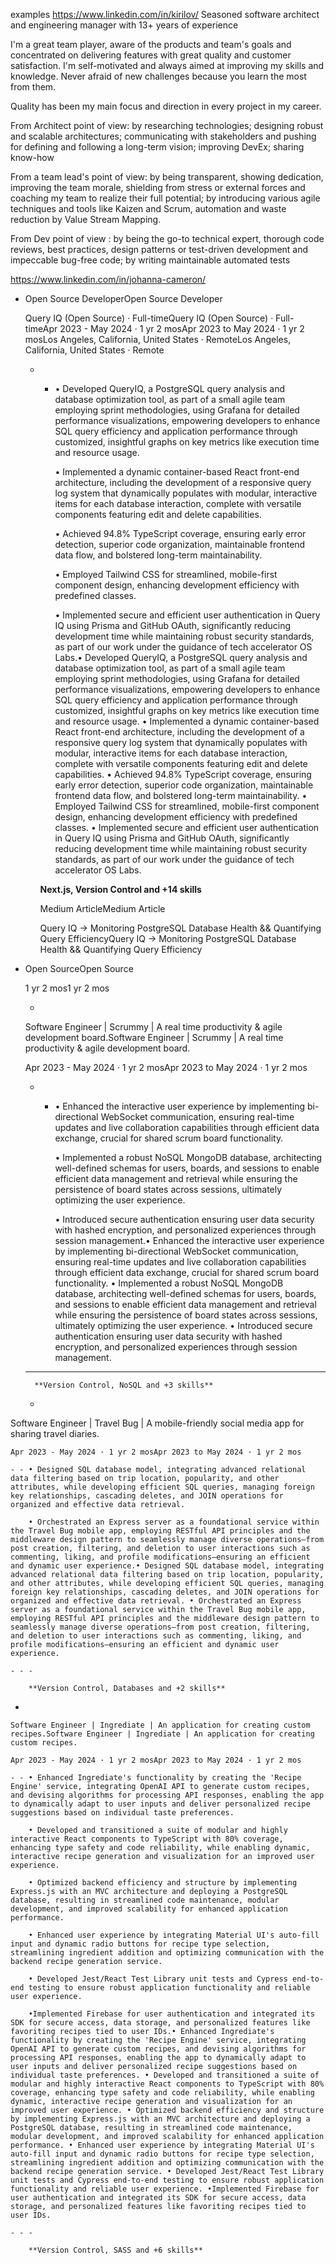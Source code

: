 examples
https://www.linkedin.com/in/kirilov/
Seasoned software architect and engineering manager with 13+ years of experience

I'm a great team player, aware of the products and team's goals and concentrated on delivering features with great quality and customer satisfaction. I'm self-motivated and always aimed at improving my skills and knowledge. Never afraid of new challenges because you learn the most from them. 

Quality has been my main focus and direction in every project in my career.

From Architect point of view:
by researching technologies; designing robust and scalable architectures; communicating with stakeholders and pushing for defining and following a long-term vision; improving DevEx; sharing know-how

From a team lead's point of view:
by being transparent, showing dedication, improving the team morale, shielding from stress or external forces and coaching my team to realize their full potential; by introducing various agile techniques and tools like Kaizen and Scrum, automation and waste reduction by Value Stream Mapping.

From Dev point of view : 
by being the go-to technical expert, thorough code reviews, best practices, design patterns or test-driven development and impeccable bug-free code; by writing maintainable automated tests




https://www.linkedin.com/in/johanna-cameron/

- 
  Open Source DeveloperOpen Source Developer

  Query IQ (Open Source) · Full-timeQuery IQ (Open Source) · Full-timeApr 2023 - May 2024 · 1 yr 2 mosApr 2023 to May 2024 · 1 yr 2 mosLos Angeles, California, United States · RemoteLos Angeles, California, United States · Remote

  - - • Developed QueryIQ, a PostgreSQL query analysis and database optimization tool, as part of a small agile team employing sprint methodologies, using Grafana for detailed performance visualizations, empowering developers to enhance SQL query efficiency and application performance through customized, insightful graphs on key metrics like execution time and resource usage.

      • Implemented a dynamic container-based React front-end architecture, including the development of a responsive query log system that dynamically populates with modular, interactive items for each database interaction, complete with versatile components featuring edit and delete capabilities.

      • Achieved 94.8% TypeScript coverage, ensuring early error detection, superior code organization, maintainable frontend data flow, and bolstered long-term maintainability.

      • Employed Tailwind CSS for streamlined, mobile-first component design, enhancing development efficiency with predefined classes.

      • Implemented secure and efficient user authentication in Query IQ using Prisma and GitHub OAuth, significantly reducing development time while maintaining robust security standards, as part of our work under the guidance of tech accelerator OS Labs.• Developed QueryIQ, a PostgreSQL query analysis and database optimization tool, as part of a small agile team employing sprint methodologies, using Grafana for detailed performance visualizations, empowering developers to enhance SQL query efficiency and application performance through customized, insightful graphs on key metrics like execution time and resource usage. • Implemented a dynamic container-based React front-end architecture, including the development of a responsive query log system that dynamically populates with modular, interactive items for each database interaction, complete with versatile components featuring edit and delete capabilities. • Achieved 94.8% TypeScript coverage, ensuring early error detection, superior code organization, maintainable frontend data flow, and bolstered long-term maintainability. • Employed Tailwind CSS for streamlined, mobile-first component design, enhancing development efficiency with predefined classes. • Implemented secure and efficient user authentication in Query IQ using Prisma and GitHub OAuth, significantly reducing development time while maintaining robust security standards, as part of our work under the guidance of tech accelerator OS Labs.

    **Next.js, Version Control and +14 skills**

    Medium ArticleMedium Article

    Query IQ → Monitoring PostgreSQL Database Health && Quantifying Query EfficiencyQuery IQ → Monitoring PostgreSQL Database Health && Quantifying Query Efficiency

- Open SourceOpen Source

  1 yr 2 mos1 yr 2 mos

  - 

    Software Engineer | Scrummy | A real time productivity & agile development board.Software Engineer | Scrummy | A real time productivity & agile development board.

    Apr 2023 - May 2024 · 1 yr 2 mosApr 2023 to May 2024 · 1 yr 2 mos

    - - • Enhanced the interactive user experience by implementing bi-directional WebSocket communication, ensuring real-time updates and live collaboration capabilities through efficient data exchange, crucial for shared scrum board functionality.

        • Implemented a robust NoSQL MongoDB database, architecting well-defined schemas for users, boards, and sessions to enable efficient data management and retrieval while ensuring the persistence of board states across sessions, ultimately optimizing the user experience.

        • Introduced secure authentication ensuring user data security with hashed encryption, and personalized experiences through session management.• Enhanced the interactive user experience by implementing bi-directional WebSocket communication, ensuring real-time updates and live collaboration capabilities through efficient data exchange, crucial for shared scrum board functionality. • Implemented a robust NoSQL MongoDB database, architecting well-defined schemas for users, boards, and sessions to enable efficient data management and retrieval while ensuring the persistence of board states across sessions, ultimately optimizing the user experience. • Introduced secure authentication ensuring user data security with hashed encryption, and personalized experiences through session management.

    - - - 

        **Version Control, NoSQL and +3 skills**

  - 
Software Engineer | Travel Bug | A mobile-friendly social media app for sharing travel diaries.

    Apr 2023 - May 2024 · 1 yr 2 mosApr 2023 to May 2024 · 1 yr 2 mos

    - - • Designed SQL database model, integrating advanced relational data filtering based on trip location, popularity, and other attributes, while developing efficient SQL queries, managing foreign key relationships, cascading deletes, and JOIN operations for organized and effective data retrieval.

        • Orchestrated an Express server as a foundational service within the Travel Bug mobile app, employing RESTful API principles and the middleware design pattern to seamlessly manage diverse operations—from post creation, filtering, and deletion to user interactions such as commenting, liking, and profile modifications—ensuring an efficient and dynamic user experience.• Designed SQL database model, integrating advanced relational data filtering based on trip location, popularity, and other attributes, while developing efficient SQL queries, managing foreign key relationships, cascading deletes, and JOIN operations for organized and effective data retrieval. • Orchestrated an Express server as a foundational service within the Travel Bug mobile app, employing RESTful API principles and the middleware design pattern to seamlessly manage diverse operations—from post creation, filtering, and deletion to user interactions such as commenting, liking, and profile modifications—ensuring an efficient and dynamic user experience.

    - - - 

        **Version Control, Databases and +2 skills**

  - 

    Software Engineer | Ingrediate | An application for creating custom recipes.Software Engineer | Ingrediate | An application for creating custom recipes.

    Apr 2023 - May 2024 · 1 yr 2 mosApr 2023 to May 2024 · 1 yr 2 mos

    - - • Enhanced Ingrediate's functionality by creating the 'Recipe Engine' service, integrating OpenAI API to generate custom recipes, and devising algorithms for processing API responses, enabling the app to dynamically adapt to user inputs and deliver personalized recipe suggestions based on individual taste preferences.

        • Developed and transitioned a suite of modular and highly interactive React components to TypeScript with 80% coverage, enhancing type safety and code reliability, while enabling dynamic, interactive recipe generation and visualization for an improved user experience.

        • Optimized backend efficiency and structure by implementing Express.js with an MVC architecture and deploying a PostgreSQL database, resulting in streamlined code maintenance, modular development, and improved scalability for enhanced application performance.

        • Enhanced user experience by integrating Material UI's auto-fill input and dynamic radio buttons for recipe type selection, streamlining ingredient addition and optimizing communication with the backend recipe generation service.

        • Developed Jest/React Test Library unit tests and Cypress end-to-end testing to ensure robust application functionality and reliable user experience.

        •Implemented Firebase for user authentication and integrated its SDK for secure access, data storage, and personalized features like favoriting recipes tied to user IDs.• Enhanced Ingrediate's functionality by creating the 'Recipe Engine' service, integrating OpenAI API to generate custom recipes, and devising algorithms for processing API responses, enabling the app to dynamically adapt to user inputs and deliver personalized recipe suggestions based on individual taste preferences. • Developed and transitioned a suite of modular and highly interactive React components to TypeScript with 80% coverage, enhancing type safety and code reliability, while enabling dynamic, interactive recipe generation and visualization for an improved user experience. • Optimized backend efficiency and structure by implementing Express.js with an MVC architecture and deploying a PostgreSQL database, resulting in streamlined code maintenance, modular development, and improved scalability for enhanced application performance. • Enhanced user experience by integrating Material UI's auto-fill input and dynamic radio buttons for recipe type selection, streamlining ingredient addition and optimizing communication with the backend recipe generation service. • Developed Jest/React Test Library unit tests and Cypress end-to-end testing to ensure robust application functionality and reliable user experience. •Implemented Firebase for user authentication and integrated its SDK for secure access, data storage, and personalized features like favoriting recipes tied to user IDs.

    - - - 

        **Version Control, SASS and +6 skills**